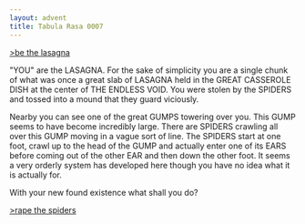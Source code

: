 ```yaml
---
layout: advent
title: Tabula Rasa 0007
---
```

[>be the lasagna](0006.html)

"YOU" are the LASAGNA. For the sake of simplicity you are a single chunk of what was once a great slab of LASAGNA held in the GREAT CASSEROLE DISH at the center of THE ENDLESS VOID. You were stolen by the SPIDERS and tossed into a mound that they guard viciously.

Nearby you can see one of the great GUMPS towering over you. This GUMP seems to have become incredibly large. There are SPIDERS crawling all over this GUMP moving in a vague sort of line. The SPIDERS start at one foot, crawl up to the head of the GUMP and actually enter one of its EARS before coming out of the other EAR and then down the other foot. It seems a very orderly system has developed here though you have no idea what it is actually for.

With your new found existence what shall you do?

[>rape the spiders](0008.html)